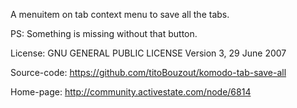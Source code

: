 A menuitem on tab context menu to save all the tabs.

PS: Something is missing without that button.

License:
GNU GENERAL PUBLIC LICENSE Version 3, 29 June 2007

Source-code:
https://github.com/titoBouzout/komodo-tab-save-all

Home-page:
http://community.activestate.com/node/6814
